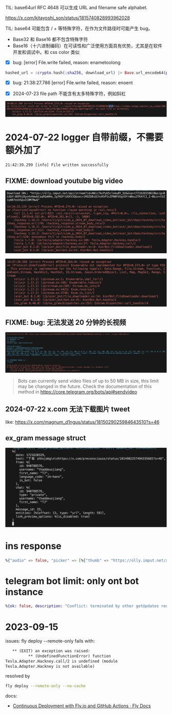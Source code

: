 TIL: base64url RFC 4648 可以生成 URL and filename safe alphabet.

https://x.com/kitayoshi_son/status/1815740828993962028

TIL: base64 可能包含 / + 等特殊字符，在作为文件路径时可能产生 bug。

- Base32 和 Base16 都不包含特殊字符
- Base16（十六进制编码）在可读性和广泛使用方面具有优势，尤其是在软件开发和调试中。和 css color 类似

- [x] bug: [error] File.write failed, reason: enametoolong

```elixir
hashed_url = :crypto.hash(:sha256, download_url) |> Base.url_encode64(padding: false)
```

- [x] bug: 21:38:27.786 [error] File.write failed, reason: enoent

- [x] 2024-07-23 file path 不能含有太多特殊字符，例如斜杠

![error message: file path 不能含有太多特殊字符，例如斜杠](./error_log_file%20path%20不能含有太多特殊字符，例如斜杠.png)

# 2024-07-22 logger 自带前缀，不需要额外加了

```
21:42:39.299 [info] File written successfully
```

## FIXME: download youtube big video

![error log: download youtube big video](./error_log_download_youtube_big_video.png)

![log: stream date](./error_log_streaming_data.png)

## FIXME: bug: 无法发送 20 分钟的长视频

![bug log: 无法发送 20 分钟的长视频](./bug_log_发送20分钟长视频.png)

> Bots can currently send video files of up to 50 MB in size, this limit may be changed in the future.
> Check the documentation of this method in https://core.telegram.org/bots/api#sendvideo

## 2024-07-22 x.com 无法下载图片 tweet

like: https://x.com/magnum_d1ngus/status/1815029025984643510?s=46

## ex_gram message struct

![ex_gram message struct](ex_gram_input.png)

# ins response

```elixir
%{"audio" => false, "picker" => [%{"thumb" => "https://olly.imput.net/api/stream?id=5F-rJeRJV2IIH7_DU1KCq&exp=1721617274907&sig=hVWhMvTYTZbSIJwbW_UOql8zdEIMgKH2R_96baKjy7o&sec=yVOd07mry2m3ONZodwScrl7oCry7jABNv8pUsApc-N0&iv=8LL5l-FFqdeOJWfH3M0aXA", "type" => "photo", "url" => "https://scontent.cdninstagram.com/v/t51.29350-15/452214393_889456523022480_3333917324961445363_n.heic?stp=dst-jpg_e35_s1080x1080&_nc_ht=scontent.cdninstagram.com&_nc_cat=1&_nc_ohc=nhiBpQU6K5AQ7kNvgFdgZrp&edm=APs17CUBAAAA&ccb=7-5&oh=00_AYCi1798737LrMfL0qSPCRI9o3KYmG4D7idgrDI9CswbhQ&oe=66A3A295&_nc_sid=10d13b"}, %{"thumb" => "https://olly.imput.net/api/stream?id=T-MMmhNqazoO81A14IREn&exp=1721617274907&sig=G__OYm9A07VjNNbZzQP1AfD1g91wa54qDZDeHOMcwmU&sec=lCn3sVp4p-k1saXjivoKKto0xaGJmac8wEvziacYr_w&iv=bT4ciTQRqkY_nEjlooAMwg", "type" => "photo", "url" => "https://scontent.cdninstagram.com/v/t51.29350-15/451967523_3981212428779897_6069480984263987958_n.heic?stp=dst-jpg_e35_s1080x1080&_nc_ht=scontent.cdninstagram.com&_nc_cat=1&_nc_ohc=ArPt3FrmzOUQ7kNvgHaO_EU&edm=APs17CUBAAAA&ccb=7-5&oh=00_AYDi93byaMp4kwKg4EzZDiwii21_NKILOLn0EBa4k4cbfQ&oe=66A38A12&_nc_sid=10d13b"}, %{"thumb" => "https://olly.imput.net/api/stream?id=NVNxeQMS7mZ4EE2yI4uvN&exp=1721617274907&sig=qcCyPPKzqa1haAlJCdlep0rLRwXQTvNb_dglA2zTvMM&sec=VbKAfrxhMMn_dXyMw8i5V50ULiA3hNtVFfFz1gHQ42c&iv=7Tv8zvUs041czaiBgYGY4Q", "type" => "photo", "url" => "https://scontent.cdninstagram.com/v/t51.29350-15/452375076_908971944396934_2465836769974186877_n.heic?stp=dst-jpg_e35_s1080x1080&_nc_ht=scontent.cdninstagram.com&_nc_cat=1&_nc_ohc=1HzprAm1iwsQ7kNvgFlGIPQ&gid=9a607a73793d416f9360f9443700bf51&edm=APs17CUBAAAA&ccb=7-5&oh=00_AYAaTBTpAIqYMGCKvdNQf9zEIMOS2dOqJZLz67fsxIHBRg&oe=66A39F8A&_nc_sid=10d13b"}, %{"thumb" => "https://olly.imput.net/api/stream?id=skfclVSbtokqhQWYyePZD&exp=1721617274908&sig=xxTik_Gr31NpYQQypAugz4nX7jUW0aCEYxwMuxJZ06M&sec=AEHSH-zR6ohQPpOqmOYa9O8kjdLSpyEjZuTlt3nXcZY&iv=uzH12VYZO3VLNcrHAi1Diw", "type" => "photo", "url" => "https://scontent.cdninstagram.com/v/t51.29350-15/452228905_367410816374471_7852385781784791159_n.heic?stp=dst-jpg_e35_s1080x1080&_nc_ht=scontent.cdninstagram.com&_nc_cat=1&_nc_ohc=aX5f4mGvnVIQ7kNvgGFEnA6&edm=APs17CUBAAAA&ccb=7-5&oh=00_AYDuHgX-K40lC4NfV-6FW_E54eZF-gg4UTar_7TGcpL4uQ&oe=66A3A24E&_nc_sid=10d13b"}, %{"thumb" => "https://olly.imput.net/api/stream?id=MTTY4-HC1v2pg2F_q2YAU&exp=1721617274908&sig=VU8EFG_f7dHqga3EnXnLcH_oPKEeVNXPrqdlo0mD8Nk&sec=U5CgHCJaLwI2MOjpmo03s7vfj5QFxiFNVeDWcEP6fQM&iv=-RuZYNNMyTVp2KpIowq4bw", "type" => "photo", "url" => "https://scontent.cdninstagram.com/v/t51.29350-15/452228911_3318139995154518_4883932498702162302_n.heic?stp=dst-jpg_e35_s1080x1080&_nc_ht=scontent.cdninstagram.com&_nc_cat=1&_nc_ohc=aGbLmpNayqoQ7kNvgFzXC8Q&edm=APs17CUBAAAA&ccb=7-5&oh=00_AYA9hQTZzCf2xipkRdXnU56SKD8wbNWhMwebMjh4lqfBVw&oe=66A385F1&_nc_sid=10d13b"}, %{"thumb" => "https://olly.imput.net/api/stream?id=OMYBVhNfM8BeCRz7fO9Yz&exp=1721617274908&sig=TJPIY1mwaekQmeP1hfHAcfevFvzCdSLgXfe575QVxQg&sec=qg1lGIWEeJrncp19EoZhjEpnc-OiurkXjJziGsZjs68&iv=n4esZveKpCisEmOznN95wQ", "type" => "photo", "url" => "https://scontent.cdninstagram.com/v/t51.29350-15/452210216_444024151553743_4298660291173762610_n.heic?stp=dst-jpg_e35_s1080x1080&_nc_ht=scontent.cdninstagram.com&_nc_cat=1&_nc_ohc=J7N6lN7o7cEQ7kNvgE6KZt7&edm=APs17CUBAAAA&ccb=7-5&oh=00_AYA77uIq17CjYN2SDctFRrRFKcM5-EkPZ09TN_PAUq8djQ&oe=66A3AD3B&_nc_sid=10d13b"}, %{"thumb" => "https://olly.imput.net/api/stream?id=uaa09EirBgeRc9smyU_dX&exp=1721617274908&sig=A6deXS9kht3yN3m4pongohJFtcUazmB12XNslZN0kVg&sec=lhbb1o0aTs_gGZ3pEIy7ydicu0AuGht0rQku5g1gCF8&iv=KbnrpgngQpqitb7FYzGvfg", "type" => "photo", "url" => "https://scontent.cdninstagram.com/v/t51.29350-15/451967516_1278010893604917_3972666716732793527_n.heic?stp=dst-jpg_e35_s1080x1080&_nc_ht=scontent.cdninstagram.com&_nc_cat=1&_nc_ohc=HWEf7HyB_9UQ7kNvgFzPYTi&edm=APs17CUBAAAA&ccb=7-5&oh=00_AYBhTYB1QdcL3H3MoVHAnD-9shUX4Y4jht342fniiIzmtw&oe=66A3B7C4&_nc_sid=10d13b"}, %{"thumb" => "https://olly.imput.net/api/stream?id=NijzBQbIGtSoa0asqOT7v&exp=1721617274908&sig=ebNOcPTJ3BPbg33maKAYESWezCE0j3x-2KC8VHPwvsg&sec=tRAkTt_12QkCcS4-RhHJ30V5OxF6t_blMjW9DZQ9KVU&iv=v8IaGCcNQy92xB8yDihEQQ", "type" => "photo", "url" => "https://scontent.cdninstagram.com/v/t51.29350-15/452227040_1206333037189915_458173170853920963_n.heic?stp=dst-jpg_e35_s1080x1080&_nc_ht=scontent.cdninstagram.com&_nc_cat=1&_nc_ohc=zcTyim1JTTgQ7kNvgFwVA4S&edm=APs17CUBAAAA&ccb=7-5&oh=00_AYClIaYa5EtT4XAk1PG0h-PC4JiqxWZLmXi1ulbl8JHU8A&oe=66A385C6&_nc_sid=10d13b"}, %{"thumb" => "https://olly.imput.net/api/stream?id=ap1VltMxKT-I1N8LL-T2d&exp=1721617274908&sig=FUo2bi8p7BizOIfZpS-oEvZFmDrSuYpKawC7vWz8xe0&sec=nuoAQpuiY51jbDkdsjLL0nKWq4NbaSGqSxXp5ER0ZUE&iv=6F4lINOeix3pYiJA401ueA", "type" => "photo", "url" => "https://scontent.cdninstagram.com/v/t51.29350-15/452227038_1402442430442706_1020569842860299930_n.heic?stp=dst-jpg_e35_s1080x1080&_nc_ht=scontent.cdninstagram.com&_nc_cat=1&_nc_ohc=OH3J4VrlbqsQ7kNvgGa1DpO&edm=APs17CUBAAAA&ccb=7-5&oh=00_AYCrTOODetIGET116j3wLDkhpTK0Zh3kEn_7Wo61xw-EIw&oe=66A3A5B5&_nc_sid=10d13b"}, %{"thumb" => "https://olly.imput.net/api/stream?id=zNBU426Ti02ICVC7lliAL&exp=1721617274909&sig=Vdyh6dUubrFhqoIlYK_HDaefABCPGSCdXMG7jVEJzlI&sec=zh_dx1yDm2AfeIkgW-4K5BOOp6EYxJPKilTyXC2pkfs&iv=eaRyms-lKpzhEtDa705aUw", "type" => "photo", "url" => "https://scontent.cdninstagram.com/v/t51.29350-15/451963306_811492997822997_1272700778613563056_n.heic?stp=dst-jpg_e35_s1080x1080&_nc_ht=scontent.cdninstagram.com&_nc_cat=1&_nc_ohc=CgES431AWXIQ7kNvgFQdWoN&edm=APs17CUBAAAA&ccb=7-5&oh=00_AYBCW3JSU2k1x68dnQQ4fuuq43NNZn1ujiY4sqnmoVEOIw&oe=66A39D0D&_nc_sid=10d13b"}], "pickerType" => "various", "status" => "picker"}
```

# telegram bot limit: only ont bot instance

```elixir
%{ok: false, description: "Conflict: terminated by other getUpdates request; make sure that only one bot instance is running", error_code: 409}
```

# 2023-09-15

issues: fly deploy --remote-only fails with:

```log
   ** (EXIT) an exception was raised:
          ** (UndefinedFunctionError) function Tesla.Adapter.Hackney.call/2 is undefined (module Tesla.Adapter.Hackney is not available)
```

resolved by

```sh
fly deploy --remote-only --no-cache
```

docs:

- [Continuous Deployment with Fly.io and GitHub Actions · Fly Docs](https://fly.io/docs/app-guides/continuous-deployment-with-github-actions/)
